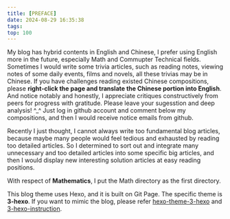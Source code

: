 ```yaml
---
title: [PREFACE]
date: 2024-08-29 16:35:38
tags:
top: 100
---
```


My blog has hybrid contents in English and Chinese, I prefer using English more in the future, especially Math and Commupter Technical fields. Sometimes I would write some trivia articles, such as reading notes, viewing notes of some daily events, films and novels, all these trivias may be in Chinese. If you have challenges reading existed Chinese compositions, please **right-click the page and translate the Chinese portion into English**. And notice notably and honestly, I appreciate critiques constructively from peers for progress with gratitude. Please leave your sugesstion and deep analysis! ^_^ Just log in github account and comment below my compositions, and then I would receive notice emails from github.

Recently I just thought, I cannot always write too fundamental blog articles, because maybe many people would feel tedious and exhausted by reading too detailed articles. So I determined to sort out and integrate many unnecessary and too detailed articles into some specific big articles, and then I would display new interesting solution articles at easy reading positions.

With respect of **Mathematics**, I put the Math directory as the first directory.

This blog theme uses Hexo, and it is built on Git Page. The specific theme is **3-hexo**. If you want to mimic the blog, please refer [hexo-theme-3-hexo](https://github.com/yelog/hexo-theme-3-hexo) and [3-hexo-instruction](https://yelog.org/2017/03/23/3-hexo-instruction/).